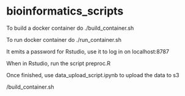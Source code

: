 # bioinformatics_scripts

To build a docker container do ./build_container.sh

To run docker container do ./run_container.sh

It emits a password for Rstudio, use it to log in on localhost:8787

When in Rstudio, run the script preproc.R

Once finished, use data_upload_script.ipynb to upload the data to s3

/build_container.sh
